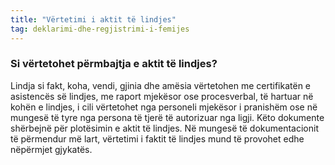 ```yaml
---
title: "Vërtetimi i aktit të lindjes"
tag: deklarimi-dhe-regjistrimi-i-femijes
---
```


### Si vërtetohet përmbajtja e aktit të lindjes?

Lindja si fakt, koha, vendi, gjinia dhe amësia vërtetohen me certifikatën e asistencës së lindjes, me raport mjekësor ose procesverbal, të hartuar në kohën e lindjes, i cili vërtetohet nga personeli mjekësor i pranishëm ose në mungesë të tyre nga persona të tjerë të autorizuar nga ligji. Këto dokumente shërbejnë për plotësimin e aktit të lindjes. Në mungesë të dokumentacionit të përmendur më lart, vërtetimi i faktit të lindjes mund të provohet edhe nëpërmjet gjykatës.
